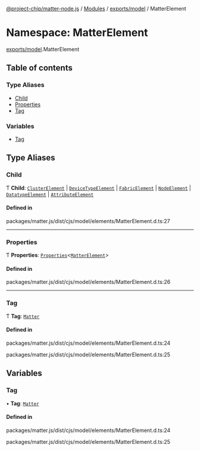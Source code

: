 [@project-chip/matter-node.js](../README.md) / [Modules](../modules.md) / [exports/model](exports_model.md) / MatterElement

# Namespace: MatterElement

[exports/model](exports_model.md).MatterElement

## Table of contents

### Type Aliases

- [Child](exports_model.MatterElement.md#child)
- [Properties](exports_model.MatterElement.md#properties)
- [Tag](exports_model.MatterElement.md#tag)

### Variables

- [Tag](exports_model.MatterElement.md#tag-1)

## Type Aliases

### Child

Ƭ **Child**: [`ClusterElement`](exports_model.md#clusterelement) \| [`DeviceTypeElement`](exports_model.md#devicetypeelement) \| [`FabricElement`](exports_model.md#fabricelement) \| [`NodeElement`](exports_model.md#nodeelement) \| [`DatatypeElement`](exports_model.md#datatypeelement) \| [`AttributeElement`](exports_model.md#attributeelement)

#### Defined in

packages/matter.js/dist/cjs/model/elements/MatterElement.d.ts:27

___

### Properties

Ƭ **Properties**: [`Properties`](exports_model.BaseElement.md#properties)<[`MatterElement`](exports_model.md#matterelement)\>

#### Defined in

packages/matter.js/dist/cjs/model/elements/MatterElement.d.ts:26

___

### Tag

Ƭ **Tag**: [`Matter`](../enums/exports_model.ElementTag.md#matter)

#### Defined in

packages/matter.js/dist/cjs/model/elements/MatterElement.d.ts:24

packages/matter.js/dist/cjs/model/elements/MatterElement.d.ts:25

## Variables

### Tag

• **Tag**: [`Matter`](../enums/exports_model.ElementTag.md#matter)

#### Defined in

packages/matter.js/dist/cjs/model/elements/MatterElement.d.ts:24

packages/matter.js/dist/cjs/model/elements/MatterElement.d.ts:25
